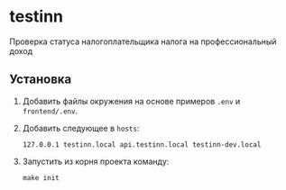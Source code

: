 # testinn
Проверка статуса налогоплательщика налога на профессиональный доход

## Установка
1. Добавить файлы окружения на основе примеров ```.env``` и ```frontend/.env```.
2. Добавить следующее в ```hosts```:

    ```
    127.0.0.1 testinn.local api.testinn.local testinn-dev.local
    ```
3. Запустить из корня проекта команду:

    ```
    make init
    ```
